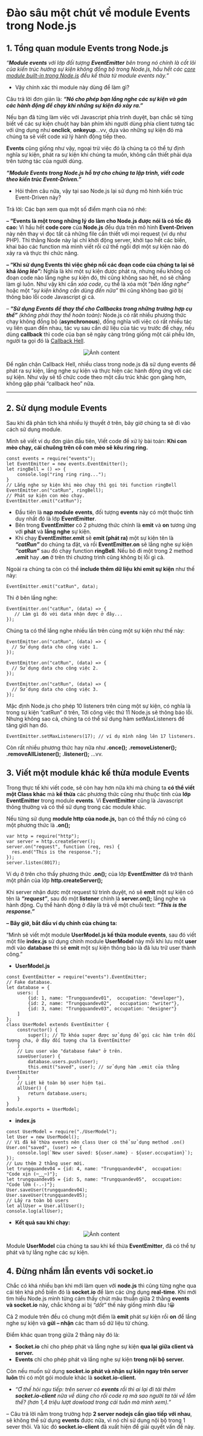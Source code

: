 # Đào sâu một chút về module Events trong Node.js

## 1. Tổng quan module Events trong Node.js

_“**Module events** với lớp đối tượng **EventEmitter** bên trong nó chính là cốt lõi của kiến trúc hướng sự kiện không đồng bộ trong Node.js, hầu hết các_ [_core module built-in trong Node.js_](https://trungquandev.com/module-trong-nodejs-khai-niem-va-thuc-tien/) _đều kế thừa từ module events này.”_

* Vậy chính xác thì module này dùng để làm gì?

Câu trả lời đơn giản là: _**“Nó cho phép bạn lắng nghe các sự kiện và gán các hành động để chạy khi những sự kiện đó xảy ra.”**_

Nếu bạn đã từng làm việc với Javascript phía trình duyệt, bạn chắc sẽ từng biết về các sự kiện chuột hay bàn phím khi người dùng phía client tương tác với ứng dụng như **onclick**, **onkeyup**…vv, dựa vào những sự kiện đó mà chúng ta sẽ viết code xử lý hành động tiếp theo.

**Events** cũng giống như vậy, ngoại trừ việc đó là chúng ta có thể tự định nghĩa sự kiện, phát ra sự kiện khi chúng ta muốn, không cần thiết phải dựa trên tương tác của người dùng.

_**“Module Events trong Node.js hỗ trợ cho chúng ta lập trình, viết code theo kiến trúc Event-Driven.”**_

* Hỏi thêm câu nữa, vậy tại sao Node.js lại sử dụng mô hình kiến trúc Event-Driven này?

Trả lời: Các bạn xem qua một số điểm mạnh của nó nhé:

**– “Events là một trong những lý do làm cho Node.js được nói là có tốc độ cao:** Vì hầu hết **code core** của **Node.js** đều dựa trên mô hình **Event-Driven** này nên thay vì đọc tất cả những file cần thiết với mọi request (ví dụ như PHP). Thì thằng Node này lại chỉ khởi động server, khởi tạo hết các biến, khai báo các function mà mình viết rồi cứ thế ngồi đợi một sự kiện nào đó xảy ra và thực thi chức năng.

**– “Khi sử dụng Events thì việc ghép nối các đoạn code của chúng ta lại sẽ khá** _**lỏng lẻo”:**_ Nghĩa là khi một sự kiện được phát ra, nhưng nếu không có đoạn code nào lắng nghe sự kiện đó, thì cũng không sao hết, nó sẽ chẳng làm gì luôn. Như vậy khi cần _xóa code_, cụ thể là xóa một “_bên lắng nghe”_ hoặc một “_sự kiện không cần dùng đến nữa”_ thì cũng không bao giờ bị thông báo lỗi code Javascript gì cả.

– **“**_**Sử dụng Events để thay thế cho Callbacks trong những trường hợp cụ thể”** (không phải thay thế hoàn toàn)**:**_ Node.js có rất nhiều phương thức chạy không đồng bộ (**asynchronous**), đồng nghĩa với việc có rất nhiều tác vụ liên quan đến nhau, tác vụ sau cần dữ liệu của tác vụ trước để chạy, nếu dùng **callback** thì code của bạn sẽ ngày càng trông giống một cái phễu lớn, người ta gọi đó là [Callback Hell](http://callbackhell.com/).
<p align="center">
    <img alt="Ảnh content" src="./images/tim-hieu-events-trong-nodejs-trungquandev-02.jpeg" />
</p>

Để ngăn chặn Callback Hell, nhiều class trong node.js đã sử dụng events để phát ra sự kiện, lắng nghe sự kiện và thực hiện các hành động ứng với các sự kiện. Như vậy sẽ tổ chức code theo một cấu trúc khác gọn gàng hơn, không gặp phải “callback heo” nữa.

---

## 2. Sử dụng module Events

Sau khi đã phân tích khá nhiều lý thuyết ở trên, bây giờ chúng ta sẽ đi vào cách sử dụng module.

Mình sẽ viết ví dụ đơn giản đầu tiên, Viết code để xử lý bài toán: **Khi con mèo chạy, cái chuông trên cổ con mèo sẽ kêu ring ring.**

```
const events = require("events");
let EventEmitter = new events.EventEmitter();
let ringBell = () => {
    console.log("ring ring ring...");
}
// Lắng nghe sự kiện khi mèo chạy thì gọi tới function ringBell
EventEmitter.on("catRun", ringBell);
// Phát sự kiện con mèo chạy.
EventEmitter.emit("catRun");
```

* Đầu tiên là **nạp module** **events**, đối tượng **events** này có một thuộc tính duy nhất đó là lớp **EventEmitter**.
* Bên trong **EventEmitter** có 2 phương thức chính là **emit** và **on** tương ứng với **phát** và **lắng nghe** sự kiện.
* Khi chạy **EventEmitter.emit** sẽ **emit (phát ra)** một sự kiện tên là _**“catRun”**_ do chúng ta đặt, và rồi **EventEmitter.on** sẽ lắng nghe sự kiện _**“catRun”**_ sau đó chạy function **ringBell**. Nếu bỏ đi một trong 2 method **.emit** hay **.on** ở trên thì chương trình cũng không bị lỗi gì cả.

Ngoài ra chúng ta còn có thể **include thêm dữ liệu** **khi emit sự kiện** như thế này:

```
EventEmitter.emit("catRun", data);
```

Thì ở bên lắng nghe:

```
EventEmitter.on("catRun", (data) => {
   // Làm gì đó với data nhận được ở đây...
});
```

Chúng ta có thể lắng nghe nhiều lần trên cùng một sự kiện như thế này:

```
EventEmitter.on("catRun", (data) => {
  // Sử dụng data cho công việc 1.
});
```

```
EventEmitter.on("catRun", (data) => {
  // Sử dụng data cho công việc 2.
});
```

```
EventEmitter.on("catRun", (data) => {
  // Sử dụng data cho công việc 3.
});
```

Mặc định Node.js cho phép 10 listeners trên cùng một sự kiện, có nghĩa là trong sự kiện “catRun” ở trên, Tới công việc thứ 11 Node.js sẽ thông báo lỗi. Nhưng không sao cả, chúng ta có thể sử dụng hàm setMaxListeners để tăng giới hạn đó.

```
EventEmitter.setMaxListeners(17); // ví dụ mình nâng lên 17 listeners.
```

Còn rất nhiều phương thức hay nữa như **.once();** **.removeListener();** **.removeAllListener();** **.listener();** …vv.

## 3. Viết một module khác kế thừa module Events

Trong thực tế khi viết code, sẽ còn hay hơn nữa khi mà chúng ta **có thể viết một Class khác** mà **kế thừa** các phương thức cũng như thuộc tính của **lớp EventEmitter** trong module **events**. Vì **EventEmitter** cũng là Javascript thông thường và có thể sử dụng trong các module khác.

Nếu từng sử dụng **module http của node.js,** bạn có thể thấy nó cũng có một phương thức là **.on();**

```
var http = require("http");
var server = http.createServer();
server.on("request", function (req, res) {
  res.end("This is the response.");
});
server.listen(8017);
```

Ví dụ ở trên cho thấy phương thức **.on();** của lớp **EventEmitter** đã trở thành một phần của lớp **http.createServer();**

Khi server nhận được một request từ trình duyệt, nó sẽ **emit** một sự kiện có tên là _**“request”**_, sau đó một **listener** chính là **server.on();** lắng nghe và hành động. Cụ thể hành động ở đây là trả về một chuỗi text: _**“This is the response.”**_

**– Bây giờ, bắt đầu ví dụ chính của chúng ta:**

“Mình sẽ viết một module **UserModel.js** **kế thừa module events**, sau đó viết một file **index.js** sử dụng chính module **UserModel** này mỗi khi lưu một **user** mới vào **database** thì sẽ **emit** một sự kiện thông báo là đã lưu trữ user thành công.”

* **UserModel.js**

```
const EventEmitter = require("events").EventEmitter;
// Fake database.
let database = {
    users: [
        {id: 1, name: "Trungquandev01",  occupation: "developer"},
        {id: 2, name: "Trungquandev02",   occupation: "writer"},
        {id: 3, name: "Trungquandev03", occupation: "designer"}
    ]
};
class UserModel extends EventEmitter {
    constructor() {
        super(); // Từ khóa super được sử dụng để gọi các hàm trên đối tượng cha, ở đây đối tượng cha là EventEmitter
    }
    // Lưu user vào "database fake" ở trên.
    saveUser(user) {
        database.users.push(user);
        this.emit("saved", user); // sử dụng hàm .emit của thằng EventEmitter
    }
    // Liệt kê toàn bộ user hiện tại.
    allUser() {
        return database.users;
    }
}
module.exports = UserModel;
```

* **index.js**

```
const UserModel = require("./UserModel");
let User = new UserModel();
// Vì đã kế thừa events nên class User có thể sử dụng method .on()
User.on("saved", (user) => {
    console.log(`New user saved: ${user.name} - ${user.occupation}`);
});
// Lưu thêm 2 thằng user mới.
let trungquandev04 = {id: 4, name: "Trungquandev04",  occupation: "Code xịn (─‿‿─)"};
let trungquandev05 = {id: 5, name: "Trungquandev05",  occupation: "Code lởm (-.-)"};
User.saveUser(trungquandev04);
User.saveUser(trungquandev05);
// Lấy ra toàn bộ users
let allUser = User.allUser();
console.log(allUser);
```

* **Kết quả sau khi chạy:**

<p align="center">
    <img alt="Ảnh content" src="./images/tim-hieu-module-events-trong-nodejs-trungquandev-01.png" />
</p>

Module **UserModel** của chúng ta sau khi kế thừa **EventEmitter**, đã có thể tự phát và tự lắng nghe các sự kiện.

## 4. Đừng nhầm lẫn events với socket.io

Chắc có khá nhiều bạn khi mới làm quen với **node.js** thì cũng từng nghe qua cái tên khá phổ biến đó là **socket.io** để làm các ứng dụng **real-time**. Khi mới tìm hiểu Node.js mình từng cảm thấy chút mâu thuẫn giữa 2 thằng **events và socket.io** này, chắc không ai bị _“dốt”_ thế này giống mình đâu !😀

Cả 2 module trên đều có chung một điểm là **emit** phát sự kiện rồi **on** để lắng nghe sự kiện và **gửi – nhận** các tham số dữ liệu từ chúng.

Điểm khác quan trọng giữa 2 thằng này đó là:

* **Socket.io** chỉ cho phép phát và lắng nghe sự kiện **qua lại** **giữa client và server.**
* **Events** chỉ cho phép phát và lắng nghe sự kiện **trong nội bộ server.**

Còn nếu muốn sử dụng **socket.io** **phát và nhận sự kiện ngay trên server luôn** thì có một gói module khác là **socket.io-client.**

* _“Ơ thế hỏi ngu tiếp: trên server có **events** rồi thì ai lại đi tải thêm **socket.io-client** nữa về dùng cho rối code ra mà sao người ta tải về lắm thế? (hơn 1,4 triệu lượt dowload trong cái tuần mà mình xem).”_

– Câu trả lời nằm trong trường hợp **2 server nodejs cần giao tiếp với nhau**, sẽ không thể sử dụng **events** được nữa, vì nó chỉ sử dụng nội bộ trong 1 sever thôi. Và lúc đó **socket.io-client** đã xuất hiện để giải quyết vấn đề này.
